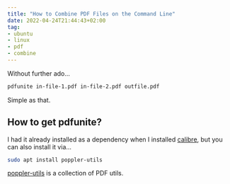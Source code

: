 ```yaml
---
title: "How to Combine PDF Files on the Command Line"
date: 2022-04-24T21:44:43+02:00
tag:
- ubuntu
- linux
- pdf
- combine
---
```


Without further ado...

```bash
pdfunite in-file-1.pdf in-file-2.pdf outfile.pdf
```

Simple as that.

## How to get pdfunite?

I had it already installed as a dependency when I installed
[calibre](https://github.com/kovidgoyal/calibre), but you can also install it
via...

```bash
sudo apt install poppler-utils 
```

[poppler-utils](https://en.wikipedia.org/wiki/Poppler_(software)#poppler-utils)
is a collection of PDF utils.
